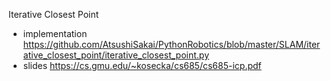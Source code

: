 Iterative Closest Point
  - implementation
    https://github.com/AtsushiSakai/PythonRobotics/blob/master/SLAM/iterative_closest_point/iterative_closest_point.py
  - slides
    https://cs.gmu.edu/~kosecka/cs685/cs685-icp.pdf





